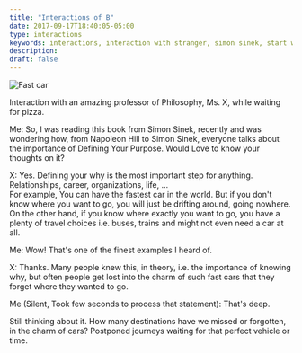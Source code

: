 ```yaml
---
title: "Interactions of B"
date: 2017-09-17T18:40:05-05:00
type: interactions
keywords: interactions, interaction with stranger, simon sinek, start with why, journey, motivation
description:
draft: false
---
```

[comment]: # (Interactions with strangers )
![Fast car](https://res.cloudinary.com/dkjdeuwlv/image/upload/v1541982407/bargavkondapu.com/sketch-1508204120499.png)

Interaction with an amazing professor of Philosophy, Ms. X, while waiting for pizza.

Me: So, I was reading this book from Simon Sinek, recently and was wondering how, from Napoleon Hill to Simon Sinek, everyone talks about the importance of Defining Your Purpose. Would Love to know your thoughts on it?

X: Yes. Defining your why is the most important step for anything. Relationships, career, organizations, life, ...  
For example, You can have the fastest car in the world. But if you don't know where you want to go, you will just be drifting around, going nowhere.  
On the other hand, if you know where exactly you want to go, you have a plenty of travel choices i.e. buses, trains and might not even need a car at all.  

Me: Wow! That's one of the finest examples I heard of.

X: Thanks. Many people knew this, in theory, i.e. the importance of knowing why, but often people get lost into the charm of such fast cars that they forget where they wanted to go.  

Me (Silent, Took few seconds to process that statement): That's deep.

Still thinking about it. How many destinations have we missed or forgotten, in the charm of cars? Postponed journeys waiting for that perfect vehicle or time.
